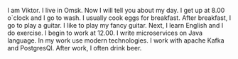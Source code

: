 I am Viktor. I live in Omsk. Now I will tell you about my day. I get up at 8.00 o`clock and I go to wash.
I usually cook eggs for breakfast. After breakfast, I go to play a guitar. I like to play my fancy guitar.
Next, I learn English and I do exercise. I begin to work at 12.00. I write microservices on Java language.
In my work use modern technologies. I work with apache Kafka and PostgresQl. After work, I often drink beer.

